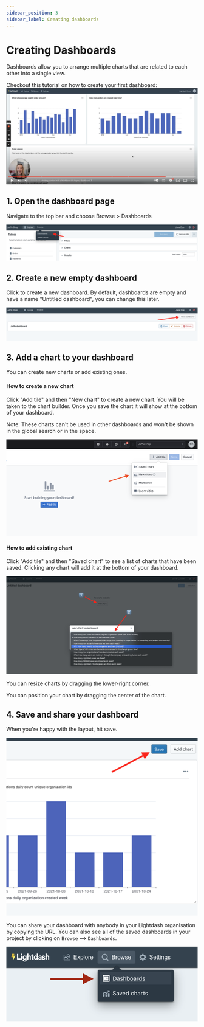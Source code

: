 ```yaml
---
sidebar_position: 3
sidebar_label: Creating dashboards
---
```


# Creating Dashboards

Dashboards allow you to arrange multiple charts that are related to each other into a single view.

Checkout this tutorial on how to create your first dashboard:
[![tutorial building first dashboard](./assets/tutorial_building_first_dashboard.png)](https://youtu.be/olFcN8Pui08)

## 1. Open the dashboard page

Navigate to the top bar and choose Browse > Dashboards

![click dashboard](./assets/click_dashboards.png)

## 2. Create a new empty dashboard

Click to create a new dashboard. By default, dashboards are empty and have a name "Untitled dashboard",
you can change this later.

![click new dashboard](./assets/click_new_dashboard.png)

## 3. Add a chart to your dashboard

You can create new charts or add existing ones.

#### How to create a new chart

Click "Add tile" and then "New chart" to create a new chart. You will be taken to the chart builder. Once you save the chart it will show at the bottom of your
dashboard.

Note: These charts can't be used in other dashboards and won't be shown in the global search or in the space.

![create chart screenshot](./assets/create_chart_in_dashboard.png)

#### How to add existing chart 

Click "Add tile" and then "Saved chart" to see a list of charts that have been saved. Clicking any chart will add it at the bottom of your
dashboard.

![add chart screenshot](./assets/add_chart_screenshot.png)

You can resize charts by dragging the lower-right corner.

You can position your chart by dragging the center of the chart.

## 4. Save and share your dashboard

When you're happy with the layout, hit save.

![click save chart](./assets/click_save_chart.png)

You can share your dashboard with anybody in your Lightdash organisation by copying the URL. You can also see all of the saved dashboards in your project by clicking on `Browse` --> `Dashboards`.

![browse dashboards](./assets/browse-dashboards.png)
